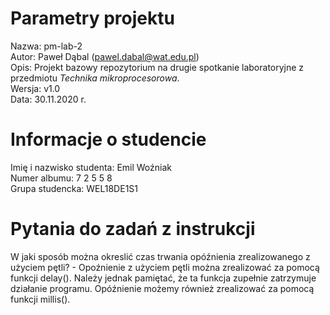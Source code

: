 # Parametry projektu

Nazwa: pm-lab-2  
Autor: Paweł Dąbal (pawel.dabal@wat.edu.pl)  
Opis: Projekt bazowy repozytorium na drugie spotkanie laboratoryjne z przedmiotu _Technika mikroprocesorowa_.  
Wersja: v1.0  
Data: 30.11.2020 r.

# Informacje o studencie

Imię i nazwisko studenta: Emil  Woźniak  
Numer albumu: 7 2 5 5 8  
Grupa studencka: WEL18DE1S1

# Pytania do zadań z instrukcji
W jaki sposób można okreslić czas trwania opóźnienia zrealizowanego z użyciem pętli? - Opoźnienie z użyciem pętli można zrealizować za pomocą funkcji delay(). Należy jednak pamiętać, że ta funkcja zupełnie zatrzymuje działanie programu. Opóźnienie możemy również zrealizować za pomocą funkcji millis().
